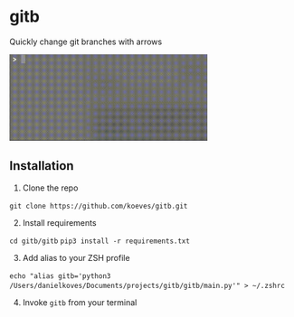 # gitb
Quickly change git branches with arrows

<img src="gitb/demo.gif" width="350" />

## Installation
1. Clone the repo

`git clone https://github.com/koeves/gitb.git`

2. Install requirements

`cd gitb/gitb`
`pip3 install -r requirements.txt`

3. Add alias to your ZSH profile

`echo "alias gitb='python3 /Users/danielkoves/Documents/projects/gitb/gitb/main.py'" > ~/.zshrc`

4. Invoke `gitb` from your terminal
